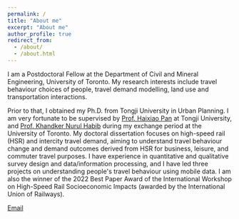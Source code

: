 ```yaml
---
permalink: /
title: "About me"
excerpt: "About me"
author_profile: true
redirect_from: 
  - /about/
  - /about.html
---
```

I am a Postdoctoral Fellow at the Department of Civil and Mineral Engineering, University of Toronto. My research interests include travel behaviour choices of people, travel demand modelling, land use and transportation interactions. 

Prior to that, I obtained my Ph.D. from Tongji University in Urban Planning. I am very fortunate to be supervised by [Prof. Haixiao Pan](https://upd-caup.tongji.edu.cn/16/70/c20527a202352/page.htm/) at Tongji University, and [Prof. Khandker Nurul Habib](https://www.khandkernurulhabib.com/) during my exchange period at the University of Toronto. My doctoral dissertation focuses on high-speed rail (HSR) and intercity travel demand, aiming to understand travel behaviour change and demand outcomes derived from HSR for business, leisure, and commuter travel purposes. I have experience in quantitative and qualitative survey design and data/information processing, and I have led three projects on understanding people's travel behaviour using mobile data. I am also the winner of the 2022 Best Paper Award of the International Workshop on High-Speed Rail Socioeconomic Impacts (awarded by the International Union of Railways). 

[Email](mailto:lucia.gao@mail.utoronto.ca)
